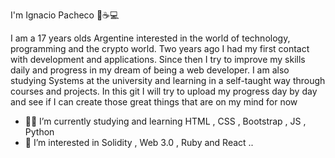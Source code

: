  I'm Ignacio Pacheco 👋☕💻


I am a 17 years olds Argentine interested in the world of technology, programming and the crypto world. Two years ago I had my first contact with development and applications. Since then I try to improve my skills daily and progress in my dream of being a web developer. I am also studying Systems at the university and learning in a self-taught way through courses and projects. In this git I will try to upload my progress day by day and see if I can create those great things that are on my mind for now


- 🙆‍♂️ I’m currently studying and learning HTML , CSS , Bootstrap , JS , Python
- 👀 I’m interested in Solidity , Web 3.0 , Ruby and React
..

<!---
IgnacioDevo/IgnacioDevo is a ✨ special ✨ repository because its `README.md` (this file) appears on your GitHub profile.
You can click the Preview link to take a look at your changes.
--->
